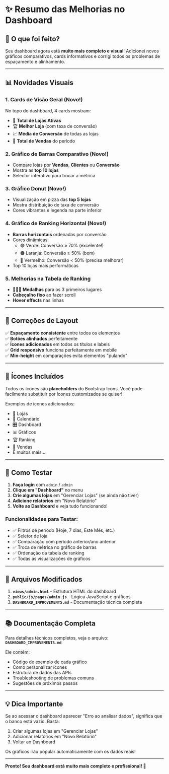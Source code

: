 # ✨ Resumo das Melhorias no Dashboard

## 🎯 O que foi feito?

Seu dashboard agora está **muito mais completo e visual**! Adicionei novos gráficos comparativos, cards informativos e corrigi todos os problemas de espaçamento e alinhamento.

---

## 📊 Novidades Visuais

### 1. Cards de Visão Geral (Novo!)
No topo do dashboard, 4 cards mostram:
- 🏢 **Total de Lojas Ativas**
- 🏆 **Melhor Loja** (com taxa de conversão)
- 📈 **Média de Conversão** de todas as lojas
- 🛒 **Total de Vendas** do período

### 2. Gráfico de Barras Comparativo (Novo!)
- Compare lojas por **Vendas**, **Clientes** ou **Conversão**
- Mostra as **top 10 lojas**
- Selector interativo para trocar a métrica

### 3. Gráfico Donut (Novo!)
- Visualização em pizza das **top 5 lojas**
- Mostra distribuição de taxa de conversão
- Cores vibrantes e legenda na parte inferior

### 4. Gráfico de Ranking Horizontal (Novo!)
- **Barras horizontais** ordenadas por conversão
- Cores dinâmicas:
  - 🟢 Verde: Conversão ≥ 70% (excelente!)
  - 🟠 Laranja: Conversão ≥ 50% (bom)
  - 🔴 Vermelho: Conversão < 50% (precisa melhorar)
- Top 10 lojas mais performáticas

### 5. Melhorias na Tabela de Ranking
- 🥇🥈🥉 **Medalhas** para os 3 primeiros lugares
- **Cabeçalho fixo** ao fazer scroll
- **Hover effects** nas linhas

---

## 🔧 Correções de Layout

✅ **Espaçamento consistente** entre todos os elementos  
✅ **Botões alinhados** perfeitamente  
✅ **Ícones adicionados** em todos os títulos e labels  
✅ **Grid responsivo** funciona perfeitamente em mobile  
✅ **Min-height** em comparações evita elementos "pulando"  

---

## 🎨 Ícones Incluídos

Todos os ícones são **placeholders** do Bootstrap Icons. Você pode facilmente substituir por ícones customizados se quiser!

Exemplos de ícones adicionados:
- 🏪 Lojas
- 📅 Calendário  
- 🎛️ Dashboard
- 📊 Gráficos
- 🏆 Ranking
- 🛒 Vendas
- E muitos mais...

---

## 🚀 Como Testar

1. **Faça login** com `admin` / `admin`
2. **Clique em "Dashboard"** no menu
3. **Crie algumas lojas** em "Gerenciar Lojas" (se ainda não tiver)
4. **Adicione relatórios** em "Novo Relatório"
5. **Volte ao Dashboard** e veja tudo funcionando!

### Funcionalidades para Testar:
- ✅ Filtros de período (Hoje, 7 dias, Este Mês, etc.)
- ✅ Seletor de loja
- ✅ Comparação com período anterior/ano anterior
- ✅ Troca de métrica no gráfico de barras
- ✅ Ordenação da tabela de ranking
- ✅ Todas as visualizações de gráficos

---

## 📁 Arquivos Modificados

1. **`views/admin.html`** - Estrutura HTML do dashboard
2. **`public/js/pages/admin.js`** - Lógica JavaScript e gráficos
3. **`DASHBOARD_IMPROVEMENTS.md`** - Documentação técnica completa

---

## 📚 Documentação Completa

Para detalhes técnicos completos, veja o arquivo:
**`DASHBOARD_IMPROVEMENTS.md`**

Ele contém:
- Código de exemplo de cada gráfico
- Como personalizar ícones
- Estrutura de dados das APIs
- Troubleshooting de problemas comuns
- Sugestões de próximos passos

---

## 💡 Dica Importante

Se ao acessar o dashboard aparecer "Erro ao analisar dados", significa que o banco está vazio. Basta:
1. Criar algumas lojas em "Gerenciar Lojas"
2. Adicionar relatórios em "Novo Relatório"  
3. Voltar ao Dashboard

Os gráficos irão popular automaticamente com os dados reais!

---

**Pronto! Seu dashboard está muito mais completo e profissional! 🎉**
